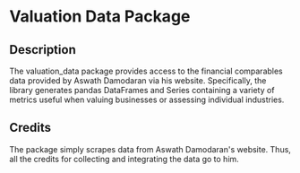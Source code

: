# Valuation Data Package
## Description

The valuation_data package provides access to the financial comparables data provided by Aswath Damodaran via his website. Specifically, the library generates pandas DataFrames and Series containing a variety of metrics useful when valuing businesses or assessing individual industries.

## Credits
The package simply scrapes data from Aswath Damodaran's website. Thus, all the credits for collecting and integrating the data go to him.
